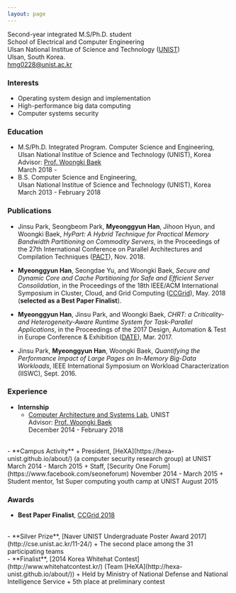 ```yaml
---
layout: page
---
```


Second-year integrated M.S/Ph.D. student  
School of Electrical and Computer Engineering  
Ulsan National Institue of Science and Technology ([UNIST](http://unist.ac.kr))  
Ulsan, South Korea.  
<i class="fa fa-envelope"></i><a href="mailto:hmg0228@unist.ac.kr"> hmg0228@unist.ac.kr</a>  
  
### <i class="fa fa-child"></i> Interests  
  - Operating system design and implementation  
  - High-performance big data computing  
  - Computer systems security  
   
### <i class="fa fa-graduation-cap"></i> Education  
  - M.S/Ph.D. Integrated Program. Computer Science and Engineering,  
    Ulsan National Institue of Science and Technology (UNIST), Korea  
    Advisor: [Prof. Woongki Baek](https://sites.google.com/site/woongkibaek/)  
    March 2018 -  
  - B.S. Computer Science and Engineering,  
    Ulsan National Institue of Science and Technology (UNIST), Korea    
    March 2013 - February 2018   
  
### <i class="fa fa-book"></i> Publications  
  - Jinsu Park, Seongbeom Park, **Myeonggyun Han**, Jihoon Hyun, and Woongki Baek, *HyPart: A Hybrid Technique for Practical Memory Bandwidth Partitioning on Commodity Servers*, in the Proceedings of the 27th International Conference on Parallel Architectures and Compilation Techniques ([PACT](http://www.pactconf.org/index.php)), Nov. 2018.  
  
  - **Myeonggyun Han**, Seongdae Yu, and Woongki Baek, *Secure and Dynamic Core
    and Cache Partitioning for Safe and Efficient Server Consolidation*, in the Proceedings of the 18th IEEE/ACM International Symposium in Cluster, Cloud, and Grid Computing ([CCGrid](https://ccgrid2018.seas.gwu.edu/)), May. 2018 (**selected as a Best Paper Finalist**).
  
  - **Myeonggyun Han**, Jinsu Park, and Woongki Baek, *CHRT: a Criticality- and Heterogeneity-Aware Runtime System for Task-Parallel Applications*, in the Proceedings of the 2017 Design, Automation & Test in Europe Conference & Exhibition ([DATE](https://www.date-conference.com/date17/)), Mar. 2017.
  
  - Jinsu Park, **Myeonggyun Han**, Woongki Baek, *Quantifying the Performance Impact of Large Pages on In-Memory Big-Data Workloads*, IEEE International Symposium on Workload Characterization (IISWC), Sept. 2016.
  
### <i class="fa fa-briefcase"></i> Experience  
  - **Internship**  
    + [Computer Architecture and Systems Lab](http://casl.unist.ac.kr), UNIST  
      Advisor: [Prof. Woongki Baek](https://sites.google.com/site/woongkibaek/)  
      December 2014 - February 2018   
<br>  
  - **Campus Activity**  
    + President, [HeXA](https://hexa-unist.github.io/about/) (a computer security research group) at UNIST  
      March 2014 - March 2015  
    + Staff, [Security One Forum](https://www.facebook.com/seoneforum)  
      November 2014 - March 2015  
    + Student mentor, 1st Super computing youth camp at UNIST  
      August 2015  
  
### <i class="fa fa-trophy"></i> Awards  
  - **Best Paper Finalist**, [CCGrid 2018](https://ccgrid2018.seas.gwu.edu/)  
<br>
  - **Silver Prize**, [Naver UNIST Undergraduate Poster Award 2017](http://cse.unist.ac.kr/11-24/)   
    + The second place among the 31 participating teams  
<br>  
  - **Finalist**, [2014 Korea Whitehat Contest](http://www.whitehatcontest.kr/) (Team [HeXA](http://hexa-unist.github.io/about/))  
    + Held by Ministry of National Defense and National Intelligence Service  
    + 5th place at preliminary contest  
